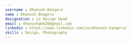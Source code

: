 ```yaml
---
username : Dhanush-Bangera
name : Dhanush Bnagera
designation : Co Design Head
email : dhanushpb420@gmail.com
linkedin : https://www.linkedin.com/in/dhanush-bangera/
skills : Design, Photography
---
```

